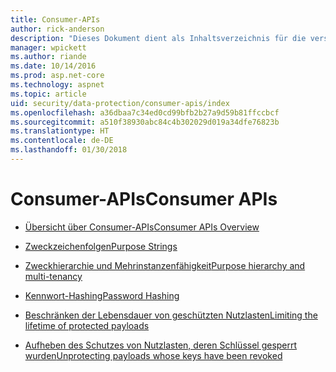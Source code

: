 ```yaml
---
title: Consumer-APIs
author: rick-anderson
description: "Dieses Dokument dient als Inhaltsverzeichnis für die verschiedenen Themen zu ASP.NET Core-Consumer-APIs für den Schutz von Daten."
manager: wpickett
ms.author: riande
ms.date: 10/14/2016
ms.prod: asp.net-core
ms.technology: aspnet
ms.topic: article
uid: security/data-protection/consumer-apis/index
ms.openlocfilehash: a36dbaa7c34ed0cd99bfb2b27a9d59b81ffccbcf
ms.sourcegitcommit: a510f38930abc84c4b302029d019a34dfe76823b
ms.translationtype: HT
ms.contentlocale: de-DE
ms.lasthandoff: 01/30/2018
---
```

# <a name="consumer-apis"></a><span data-ttu-id="94ee0-103">Consumer-APIs</span><span class="sxs-lookup"><span data-stu-id="94ee0-103">Consumer APIs</span></span>

* [<span data-ttu-id="94ee0-104">Übersicht über Consumer-APIs</span><span class="sxs-lookup"><span data-stu-id="94ee0-104">Consumer APIs Overview</span></span>](overview.md)

* [<span data-ttu-id="94ee0-105">Zweckzeichenfolgen</span><span class="sxs-lookup"><span data-stu-id="94ee0-105">Purpose Strings</span></span>](purpose-strings.md)

* [<span data-ttu-id="94ee0-106">Zweckhierarchie und Mehrinstanzenfähigkeit</span><span class="sxs-lookup"><span data-stu-id="94ee0-106">Purpose hierarchy and multi-tenancy</span></span>](purpose-strings-multitenancy.md)

* [<span data-ttu-id="94ee0-107">Kennwort-Hashing</span><span class="sxs-lookup"><span data-stu-id="94ee0-107">Password Hashing</span></span>](password-hashing.md)

* [<span data-ttu-id="94ee0-108">Beschränken der Lebensdauer von geschützten Nutzlasten</span><span class="sxs-lookup"><span data-stu-id="94ee0-108">Limiting the lifetime of protected payloads</span></span>](limited-lifetime-payloads.md)

* [<span data-ttu-id="94ee0-109">Aufheben des Schutzes von Nutzlasten, deren Schlüssel gesperrt wurden</span><span class="sxs-lookup"><span data-stu-id="94ee0-109">Unprotecting payloads whose keys have been revoked</span></span>](dangerous-unprotect.md)
